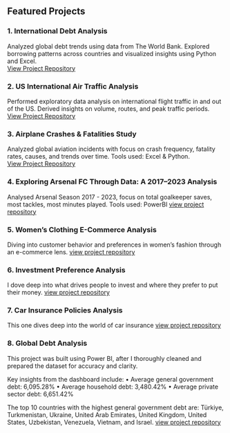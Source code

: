## Featured Projects

### 1. International Debt Analysis  
Analyzed global debt trends using data from The World Bank. Explored borrowing patterns across countries and visualized insights using Python and Excel.  
[View Project Repository](https://www.linkedin.com/posts/badmus-ibraheem-b7576635b_im-excited-to-present-my-first-live-analysis-activity-7327743691886936064-Ihym?utm_source=social_share_send&utm_medium=member_desktop_web&rcm=ACoAAFmimQkBYBgh5-xqpPIdw5INl85e3sQ6kAU)

### 2. US International Air Traffic Analysis  
Performed exploratory data analysis on international flight traffic in and out of the US. Derived insights on volume, routes, and peak traffic periods.  
[View Project Repository](https://www.linkedin.com/posts/badmus-ibraheem-b7576635b_visual-insights-into-us-international-air-activity-7329156656699748352-li88?utm_source=social_share_send&utm_medium=member_desktop_web&rcm=ACoAAFmimQkBYBgh5-xqpPIdw5INl85e3sQ6kAU)

### 3. Airplane Crashes & Fatalities Study  
Analyzed global aviation incidents with focus on crash frequency, fatality rates, causes, and trends over time. Tools used: Excel & Python.  
[View Project Repository](https://www.linkedin.com/posts/badmus-ibraheem-b7576635b_visual-analysis-of-global-airplane-crashes-activity-7329156456312619009-38t1?utm_source=social_share_send&utm_medium=member_desktop_web&rcm=ACoAAFmimQkBYBgh5-xqpPIdw5INl85e3sQ6kAU)

### 4. Exploring Arsenal FC Through Data: A 2017–2023 Analysis
Analysed Arsenal Season 2017 - 2023, focus on total goalkeeper saves, most tackles, most minutes played. Tools used: PowerBI
[view project repository](https://www.linkedin.com/posts/badmus-ibraheem-b7576635b_dataanalytics-powerbi-powerquery-activity-7332030230410231809-EErj?utm_source=social_share_send&utm_medium=member_desktop_web&rcm=ACoAAFmimQkBYBgh5-xqpPIdw5INl85e3sQ6kAU)

### 5.  Women’s Clothing E-Commerce Analysis
Diving into customer behavior and preferences in women’s fashion through an e-commerce lens.
[view project repository](https://www.linkedin.com/posts/badmus-ibraheem-b7576635b_powerbi-powerquery-ecommerceanalytics-activity-7331757354889195521-gCjg?utm_source=social_share_send&utm_medium=member_desktop_web&rcm=ACoAAFmimQkBYBgh5-xqpPIdw5INl85e3sQ6kAU)

### 6. Investment Preference Analysis
I dove deep into what drives people to invest and where they prefer to put their money.
[view project repository](https://www.linkedin.com/posts/badmus-ibraheem-b7576635b_powerbi-powerquery-investmentanalysis-activity-7331756914491482112-zt90?utm_source=social_share_send&utm_medium=member_desktop_web&rcm=ACoAAFmimQkBYBgh5-xqpPIdw5INl85e3sQ6kAU)

### 7. Car Insurance Policies Analysis
This one dives deep into the world of car insurance
[view project repository](https://www.linkedin.com/posts/badmus-ibraheem-b7576635b_powerbi-powerquery-dataanalytics-activity-7331756152109559808-kTkd?utm_source=social_share_send&utm_medium=member_desktop_web&rcm=ACoAAFmimQkBYBgh5-xqpPIdw5INl85e3sQ6kAU)

### 8. Global Debt Analysis
This project was built using Power BI, after I thoroughly cleaned and prepared the dataset for accuracy and clarity.

Key insights from the dashboard include:
 • Average general government debt: 6,095.28%
 • Average household debt: 3,480.42%
 • Average private sector debt: 6,651.42%

The top 10 countries with the highest general government debt are:
Türkiye, Turkmenistan, Ukraine, United Arab Emirates, United Kingdom, United States, Uzbekistan, Venezuela, Vietnam, and Israel.
[view project repository](https://www.linkedin.com/posts/badmus-ibraheem-b7576635b_im-excited-to-present-my-first-live-analysis-activity-7327743691886936064-Ihym?utm_source=social_share_send&utm_medium=member_desktop_web&rcm=ACoAAFmimQkBYBgh5-xqpPIdw5INl85e3sQ6kAU)
